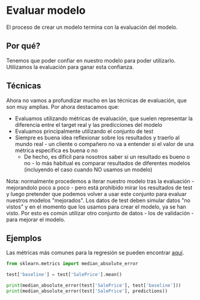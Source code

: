 # Evaluar modelo
El proceso de crear un modelo termina con la evaluación del modelo.

## Por qué?
Tenemos que poder confiar en nuestro modelo para poder utilizarlo. Utilizamos la evaluación para ganar esta confianza.

## Técnicas
Ahora no vamos a profundizar mucho en las técnicas de evaluación, que son muy amplias. Por ahora destacamos que:

* Evaluamos utilizando métricas de evaluación, que suelen representar la diferencia entre el target real y las predicciones del modelo
* Evaluamos principalmente utilizando el conjunto de test
* Siempre es buena idea reflexionar sobre los resultados y traerlo al mundo real - un cliente o compañero no va a entender si el valor de una métrica especifica es buena o no
  * De hecho, es difícil para nosotros saber si un resultado es bueno o no - lo más habitual es comparar resultados de diferentes modelos (incluyendo el caso cuando NO usamos un modelo)

Nota: normalmente procedemos a iterar nuestro modelo tras la evaluación - mejorandolo poco a poco - pero está prohibido mirar los resultados de test y luego pretender que podemos volver a usar este conjunto para evaluar nuestros modelos "mejorados". Los datos de test deben simular datos "no vistos" y en el momento que los usamos para crear el modelo, ya se han visto. Por esto es común utilizar otro conjunto de datos - los de validación - para mejorar el modelo.

## Ejemplos
Las métricas más comunes para la regresión se pueden encontrar [aquí](https://scikit-learn.org/stable/modules/model_evaluation.html).

```python
from sklearn.metrics import median_absolute_error

test['baseline'] = test['SalePrice'].mean()

print(median_absolute_error(test['SalePrice'], test['baseline']))
print(median_absolute_error(test['SalePrice'], predictions))
```